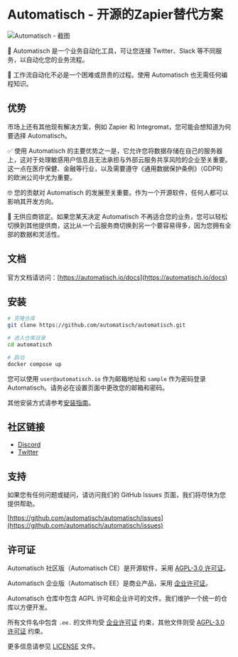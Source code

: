 # Automatisch - 开源的Zapier替代方案

![Automatisch - 截图](https://user-images.githubusercontent.com/2501931/191562539-e42f6c34-03c7-4dc4-bcf9-7f9473a9c64f.png)

🧐 Automatisch 是一个业务自动化工具，可让您连接 Twitter、Slack 等不同服务，以自动化您的业务流程。

💸 工作流自动化不必是一个困难或昂贵的过程。使用 Automatisch 也无需任何编程知识。

## 优势

市场上还有其他现有解决方案，例如 Zapier 和 Integromat，您可能会想知道为何要选择 Automatisch。

✅ 使用 Automatisch 的主要优势之一是，它允许您将数据存储在自己的服务器上，这对于处理敏感用户信息且无法承担与外部云服务共享风险的企业至关重要。这一点在医疗保健、金融等行业，以及需要遵守《通用数据保护条例》（GDPR）的欧洲公司中尤为重要。

🤓 您的贡献对 Automatisch 的发展至关重要。作为一个开源软件，任何人都可以影响其开发方向。

💙 无供应商锁定。如果您某天决定 Automatisch 不再适合您的业务，您可以轻松切换到其他提供商，这比从一个云服务商切换到另一个要容易得多，因为您拥有全部的数据和灵活性。

## 文档

官方文档请访问：[https://automatisch.io/docs](https://automatisch.io/docs)

## 安装

```bash
# 克隆仓库
git clone https://github.com/automatisch/automatisch.git

# 进入仓库目录
cd automatisch

# 启动
docker compose up
```

您可以使用 `user@automatisch.io` 作为邮箱地址和 `sample` 作为密码登录 Automatisch。请务必在设置页面中更改您的邮箱和密码。

其他安装方式请参考[安装指南](https://automatisch.io/docs/guide/installation)。

## 社区链接

- [Discord](https://discord.gg/dJSah9CVrC)
- [Twitter](https://twitter.com/automatischio)

## 支持

如果您有任何问题或疑问，请访问我们的 GitHub Issues 页面，我们将尽快为您提供帮助。

[https://github.com/automatisch/automatisch/issues](https://github.com/automatisch/automatisch/issues)

## 许可证

Automatisch 社区版（Automatisch CE）是开源软件，采用 [AGPL-3.0 许可证](LICENSE.agpl)。

Automatisch 企业版（Automatisch EE）是商业产品，采用 [企业许可证](LICENSE.enterprise)。

Automatisch 仓库中包含 AGPL 许可和企业许可的文件。我们维护一个统一的仓库以方便开发。

所有文件名中包含 `.ee.` 的文件均受 [企业许可证](LICENSE.enterprise) 约束，其他文件则受 [AGPL-3.0 许可证](LICENSE.agpl) 约束。

更多信息请参见 [LICENSE](LICENSE) 文件。